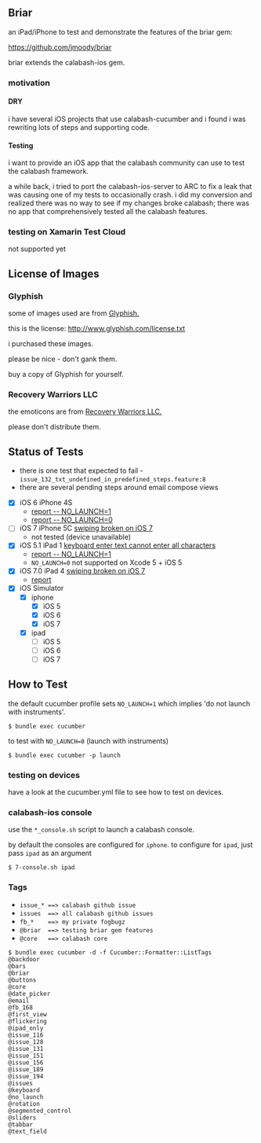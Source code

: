 ## Briar

an iPad/iPhone to test and demonstrate the features of the briar gem:

https://github.com/jmoody/briar

briar extends the calabash-ios gem.

### motivation

#### DRY

i have several iOS projects that use calabash-cucumber and i found i was rewriting lots of steps and supporting code.

#### Testing

i want to provide an iOS app that the calabash community can use to test the calabash framework. 

a while back, i tried to port the calabash-ios-server to ARC to fix a leak that was causing one of my tests to occasionally crash.  i did my conversion and realized there was no way to see if my changes broke calabash; there was no app that comprehensively tested all the calabash features.

### testing on Xamarin Test Cloud

not supported yet

## License of Images

### Glyphish

some of images used are from [Glyphish.](http://www.glyphish.com/)

this is the license: http://www.glyphish.com/license.txt

i purchased these images.

please be nice - don't gank them.  

buy a copy of Glyphish for yourself.

### Recovery Warriors LLC

the emoticons are from [Recovery Warriors LLC.](http://www.recoverywarriors.org/)

please don't distribute them.

## Status of Tests

* there is one test that expected to fail - `issue_132_txt_undefined_in_predefined_steps.feature:8`
* there are several pending steps around email compose views

- [x] iOS 6 iPhone 4S 
    - [report -- NO_LAUNCH=1](status/iOS6-4S-no-launch.html)
    - [report -- NO_LAUNCH=0](status/iOS6-4S-launch.html)
- [ ] iOS 7 iPhone 5C [swiping broken on iOS 7](https://github.com/calabash/calabash-ios/issues/230)
    - not tested (device unavailable)
- [x] iOS 5.1 iPad 1 [keyboard enter text cannot enter all characters](https://github.com/calabash/calabash-ios/issues/194)
    - [report -- NO_LAUNCH=1](status/iOS5-iPad1-no-launch.html)
    - `NO_LAUNCH=0` not supported on Xcode 5 + iOS 5
- [x] iOS 7.0 iPad 4  [swiping broken on iOS 7](https://github.com/calabash/calabash-ios/issues/230)
    - [report](status/i0S7-iPad4.html)
- [x] iOS Simulator
   - [x] iphone
       - [x] iOS 5
       - [x] iOS 6
       - [x] iOS 7
   - [x] ipad
       - [ ] iOS 5
       - [ ] iOS 6
       - [ ] iOS 7
       
## How to Test

the default cucumber profile sets `NO_LAUNCH=1` which implies 'do not launch with instruments'.

`$ bundle exec cucumber`

to test with `NO_LAUNCH=0` (launch with instruments)

`$ bundle exec cucumber -p launch`

### testing on devices

have a look at the cucumber.yml file to see how to test on devices.

### calabash-ios console

use the `*_console.sh` script to launch a calabash console. 

by default the consoles are configured for `iphone`.  to configure for `ipad`, just pass `ipad` as an argument

`$ 7-console.sh ipad`

### Tags

* `issue_* ==> calabash github issue`
* `issues  ==> all calabash github issues`
* `fb_*    ==> my private fogbugz`
* `@briar  ==> testing briar gem features`
* `@core   ==> calabash core`

```
$ bundle exec cucumber -d -f Cucumber::Formatter::ListTags
@backdoor
@bars
@briar
@buttons
@core
@date_picker
@email
@fb_168
@first_view
@flickering
@ipad_only
@issue_116
@issue_128
@issue_131
@issue_151
@issue_156
@issue_189
@issue_194
@issues
@keyboard
@no_launch
@rotation
@segmented_control
@sliders
@tabbar
@text_field
```




